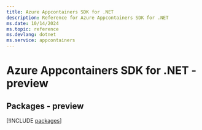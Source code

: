 ```yaml
---
title: Azure Appcontainers SDK for .NET
description: Reference for Azure Appcontainers SDK for .NET
ms.date: 10/14/2024
ms.topic: reference
ms.devlang: dotnet
ms.service: appcontainers
---
```

# Azure Appcontainers SDK for .NET - preview
## Packages - preview
[!INCLUDE [packages](appcontainers-index.md)]